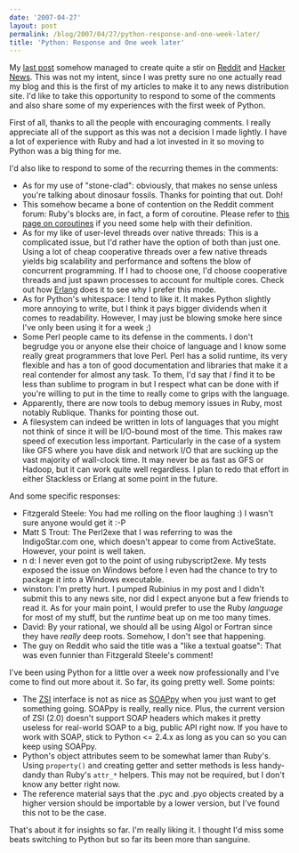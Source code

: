 ```yaml
---
date: '2007-04-27'
layout: post
permalink: /blog/2007/04/27/python-response-and-one-week-later/
title: 'Python: Response and One week later'
---
```

My [last post](/blog/2007/04/22/python-up-ruby-down-if-that-runtime-dont-work-then-its-bound-to-drizzown) somehow managed to create quite a stir on [Reddit](https://www.reddit.com/) and [Hacker News](https://news.ycombinator.com/). This was not my intent, since I was pretty sure no one actually read my blog and this is the first of my articles to make it to any news distribution site. I'd like to take this opportunity to respond to some of the comments and also share some of my experiences with the first week of Python.

First of all, thanks to all the people with encouraging comments. I really appreciate all of the support as this was not a decision I made lightly. I have a lot of experience with Ruby and had a lot invested in it so moving to Python was a big thing for me.

I'd also like to respond to some of the recurring themes in the comments:

* As for my use of "stone-clad": obviously, that makes no sense unless you're talking about dinosaur fossils. Thanks for pointing that out. Doh!
* This somehow became a bone of contention on the Reddit comment forum: Ruby's blocks are, in fact, a form of coroutine. Please refer to [this page on coroutines](https://en.wikipedia.org/wiki/Coroutine) if you need some help with their definition.
* As for my like of user-level threads over native threads: This is a complicated issue, but I'd rather have the option of both than just one. Using a lot of cheap cooperative threads over a few native threads yields big scalability and performance and softens the blow of concurrent programming. If I had to choose one, I'd choose cooperative threads and just spawn processes to account for multiple cores. Check out how [Erlang](https://www.pragmaticprogrammer.com/titles/jaerlang2/programming-erlang-2nd-edition/) does it to see why I prefer this mode.
* As for Python's whitespace: I tend to like it. It makes Python slightly more annoying to write, but I think it pays bigger dividends when it comes to readability. However, I may just be blowing smoke here since I've only been using it for a week ;)
* Some Perl people came to its defense in the comments. I don't begrudge you or anyone else their choice of language and I know some really great programmers that love Perl. Perl has a solid runtime, its very flexible and has a ton of good documentation and libraries that make it a real contender for almost any task. To them, I'd say that _I_ find it to be less than sublime to program in but I respect what can be done with if you're willing to put in the time to really come to grips with the language.
* Apparently, there are now tools to debug memory issues in Ruby, most notably Rublique. Thanks for pointing those out.
* A filesystem can indeed be written in lots of languages that you might not think of since it will be I/O-bound most of the time. This makes raw speed of execution less important. Particularly in the case of a system like GFS where you have disk and network I/O that are sucking up the vast majority of wall-clock time. It may never be as fast as GFS or Hadoop, but it can work quite well regardless. I plan to redo that effort in either Stackless or Erlang at some point in the future.

And some specific responses:

* Fitzgerald Steele: You had me rolling on the floor laughing :) I wasn't sure anyone would get it :-P
* Matt S Trout: The Perl2exe that I was referring to was the IndigoStar.com one, which doesn't appear to come from ActiveState. However, your point is well taken.
* n d: I never even got to the point of using rubyscript2exe. My tests exposed the issue on Windows before I even had the chance to try to package it into a Windows executable.
* winston: I'm pretty hurt. I pumped Rubinius in my post and I didn't submit this to any news site, nor did I expect anyone but a few friends to read it. As for your main point, I would prefer to use the Ruby _language_ for most of my stuff, but the _runtime_ beat up on me too many times.
* David: By your rational, we should all be using Algol or Fortran since they have *really* deep roots. Somehow, I don't see that happening.
* The guy on Reddit who said the title was a "like a textual goatse": That was even funnier than Fitzgerald Steele's comment!

I've been using Python for a little over a week now professionally and I've come to find out more about it. So far, its going pretty well. Some points:

* The [ZSI](https://pywebsvcs.sourceforge.net/) interface is not as nice as [SOAPpy](https://pywebsvcs.sourceforge.net/) when you just want to get something going. SOAPpy is really, really nice. Plus, the current version of ZSI (2.0) doesn't support SOAP headers which makes it pretty useless for real-world SOAP to a big, public API right now. If you have to work with SOAP, stick to Python <= 2.4.x as long as you can so you can keep using SOAPpy. 
* Python's object attributes seem to be somewhat lamer than Ruby's. Using `property()` and creating getter and setter methods is less handy-dandy than Ruby's `attr_*` helpers. This may not be required, but I don't know any better right now.
* The reference material says that the .pyc and .pyo objects created by a higher version should be importable by a lower version, but I've found this not to be the case.

That's about it for insights so far. I'm really liking it. I thought I'd miss some beats switching to Python but so far its been more than sanguine.
